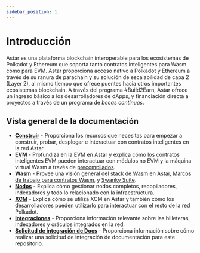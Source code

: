```yaml
---
sidebar_position: 1
---
```


# Introducción

Astar es una plataforma blockchain interoperable para los ecosistemas de Polkadot y Ethereum que soporta tanto contratos inteligentes para Wasm como para EVM. Astar proporciona acceso nativo a Polkadot y Ethereum a través de su ranura de parachain y su solución de escalabilidad de capa 2 (Layer 2), al mismo tiempo que ofrece puentes hacia otros importantes ecosistemas blockchain. A través del programa #Build2Earn, Astar ofrece un ingreso básico a los desarrolladores de dApps, y financiación directa a proyectos a través de un programa de _becas continuas_.

## Vista general de la documentación

- [**Construir**](/docs/build) - Proporciona los recursos que necesitas para empezar a construir, probar, desplegar e interactuar con contratos inteligentes en la red Astar.
- [**EVM**](/docs/build/EVM) - Profundiza en la EVM en Astar y explica cómo los contratos inteligentes EVM pueden interactuar con módulos no EVM y la máquina virtual Wasm a través de [precompilados](https://docs.astar.network/docs/build/EVM/precompiles/).
- [**Wasm**](/docs/build/wasm) - Provee una visión general del [stack de Wasm](https://docs.astar.network/docs/build/wasm/smart-contract-wasm) en Astar, [Marcos de trabajo para contratos Wasm](/docs/build/wasm/dsls), y [Swanky Suite](/docs/build/wasm/swanky-suite/).
- [**Nodos**](/docs/build/nodes) - Explica cómo gestionar nodos completos, recopiladores, indexadores y todo lo relacionado con la infraestructura.
- [**XCM**](/docs/learn/interoperability/xcm) - Explica cómo se utiliza XCM en Astar y también cómo los desarrolladores pueden utilizarlo para interactuar con el resto de la red Polkadot.
- [**Integraciones**](/docs/build/integrations/) - Proporciona información relevante sobre las billeteras, indexadores y oráculos integrados en la red.
- [**Solicitud de integración de Docs**](https://github.com/AstarNetwork/astar-docs/blob/main/docs-integration-request.md) - Proporciona información sobre cómo realizar una solicitud de integración de documentación para este repositorio.
